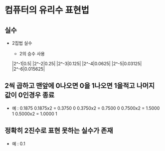 # 컴퓨터의 유리수 표현법

## 실수
- 2집법 실수
  - 2의 승수 사용
  
  |2^-1|0.5|
  |2^-2|0.25|
  |2^-3|0.125|
  |2^-4|0.0625|
  |2^-5|0.03125|
  |2^-6|0.015625|
  
## 2씩 곱하고 맨앞에 0나오면 0을 1나오면 1을적고 나머지 값이 0인경우 종료
- 예 : 0.1875
0.1875x2 = 0.3750   0
0.3750x2 = 0.7500   0
0.7500x2 = 1.5000   1
0.5000x2 = 1.0000   1

## 정확히 2진수로 표현 못하는 실수가 존재
- 예 : 0.1
